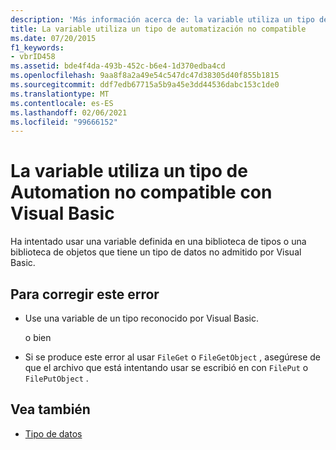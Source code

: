 ```yaml
---
description: 'Más información acerca de: la variable utiliza un tipo de automatización no compatible en Visual Basic'
title: La variable utiliza un tipo de automatización no compatible
ms.date: 07/20/2015
f1_keywords:
- vbrID458
ms.assetid: bde4f4da-493b-452c-b6e4-1d370edba4cd
ms.openlocfilehash: 9aa8f8a2a49e54c547dc47d38305d40f855b1815
ms.sourcegitcommit: ddf7edb67715a5b9a45e3dd44536dabc153c1de0
ms.translationtype: MT
ms.contentlocale: es-ES
ms.lasthandoff: 02/06/2021
ms.locfileid: "99666152"
---
```

# <a name="variable-uses-an-automation-type-not-supported-in-visual-basic"></a>La variable utiliza un tipo de Automation no compatible con Visual Basic

Ha intentado usar una variable definida en una biblioteca de tipos o una biblioteca de objetos que tiene un tipo de datos no admitido por Visual Basic.

## <a name="to-correct-this-error"></a>Para corregir este error

- Use una variable de un tipo reconocido por Visual Basic.

     o bien

- Si se produce este error al usar `FileGet` o `FileGetObject` , asegúrese de que el archivo que está intentando usar se escribió en con `FilePut` o `FilePutObject` .

## <a name="see-also"></a>Vea también

- [Tipo de datos](../data-types/index.md)
